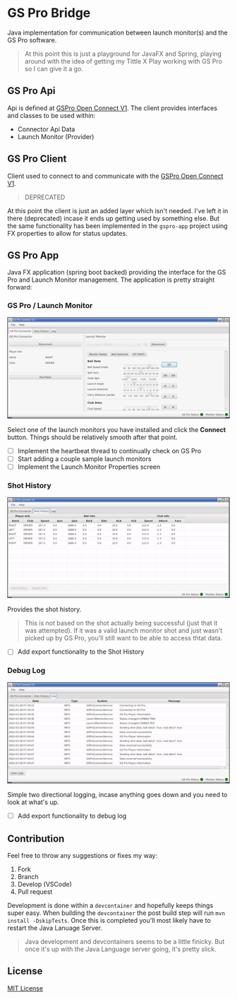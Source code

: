 # GS Pro Bridge

Java implementation for communication between launch monitor(s) and the GS Pro software.

> At this point this is just a playground for JavaFX and Spring, playing around with the idea of getting my Tittle X Play working with GS Pro so I can give it a go.

## GS Pro Api

Api is defined at [GSPro Open Connect V1](https://gsprogolf.com/GSProConnectV1.html).  The client provides interfaces and classes to be used within:

- Connector Api Data
- Launch Monitor (Provider)

## GS Pro Client

Client used to connect to and communicate with the [GSPro Open Connect V1](https://gsprogolf.com/GSProConnectV1.html).

> DEPRECATED

At this point the client is just an added layer which isn't needed.  I've left it in there (deprecated) incase it ends up getting used by something else.  But the same functionality has been implemented in the `gspro-app` project using FX properties to allow for status updates.

## GS Pro App

Java FX application (spring boot backed) providing the interface for the GS Pro and Launch Monitor management.  The application is pretty straight forward:

### GS Pro / Launch Monitor

![GS Pro/Launch Monitor](gspro-app/docs/gs-pro-launch-monitor.png)

Select one of the launch monitors you have installed and click the **Connect** button.  Things should be relatively smooth after that point.

- [ ] Implement the heartbeat thread to continually check on GS Pro
- [ ] Start adding a couple sample launch monitors
- [ ] Implement the Launch Monitor Properties screen

### Shot History

![Shot History](gspro-app/docs/shot-history.png)

Provides the shot history.

> This is not based on the shot actually being successful (just that it was attempted).  If it was a valid launch monitor shot and just wasn't picked up by GS Pro, you'll still want to be able to access  thtat data.

- [ ] Add export functionality to the Shot History

### Debug Log

![Debug Log](gspro-app/docs/debug-log.png)

Simple two directional logging, incase anything goes down and you need to look at what's up.

- [ ] Add export functionality to debug log

## Contribution

Feel free to throw any suggestions or fixes my way:

1. Fork
2. Branch
3. Develop (VSCode)
4. Pull request

Development is done within a `devcontainer` and hopefully keeps things super easy.   When building the `devcontainer` the post build step will run `mvn install -DskipTests`.  Once this is completed you'll most likely have to restart the Java Lanuage Server.

> Java development and devcontainers seems to be a little finicky.  But once it's up with the Java Language server going, it's pretty slick.

## License

[MIT License](LICENSE.md)
